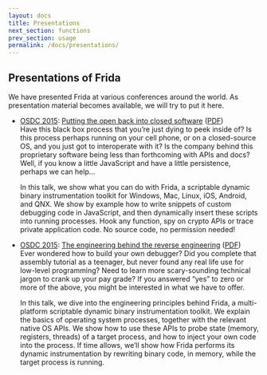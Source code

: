 ```yaml
---
layout: docs
title: Presentations
next_section: functions
prev_section: usage
permalink: /docs/presentations/
---
```


## Presentations of Frida

We have presented Frida at various conferences around the world. As presentation material becomes 
available, we will try to put it here.

- <a href="http://act.osdc.no/osdc2015no/">OSDC 2015</a>: <a href="http://act.osdc.no/osdc2015no/talk/6165">Putting the open back into closed software</a> (<a href="osdc-2015-putting-the-open-back-into-closed-software.pdf">PDF</a>)
  <br>
  Have this black box process that you’re just dying to peek inside of? Is this process perhaps running on your cell phone, or on a closed-source OS, and you just got to interoperate with it? Is the company behind this proprietary software being less than forthcoming with APIs and docs? Well, if you know a little JavaScript and have a little persistence, perhaps we can help…

  In this talk, we show what you can do with Frida, a scriptable dynamic binary instrumentation toolkit for Windows, Mac, Linux, iOS, Android, and QNX. We show by example how to write snippets of custom debugging code in JavaScript, and then dynamically insert these scripts into running processes. Hook any function, spy on crypto APIs or trace private application code. No source code, no permission needed! 

- <a href="http://act.osdc.no/osdc2015no/">OSDC 2015</a>: <a href="http://act.osdc.no/osdc2015no/talk/6195">The engineering behind the reverse engineering<a/> (<a href="osdc-2015-the-engineering-behind-the-reverse-engineering.pdf">PDF</a>)
  <br>
  Ever wondered how to build your own debugger? Did you complete that assembly tutorial as a teenager, but never found any real life use for low-level programming? Need to learn more scary-sounding technical jargon to crank up your pay grade? If you answered “yes” to zero or more of the above, you might be interested in what we have to offer.

  In this talk, we dive into the engineering principles behind Frida, a multi-platform scriptable dynamic binary instrumentation toolkit. We explain the basics of operating system processes, together with the relevant native OS APIs. We show how to use these APIs to probe state (memory, registers, threads) of a target process, and how to inject your own code into the process. If time allows, we’ll show how Frida performs its dynamic instrumentation by rewriting binary code, in memory, while the target process is running. 

